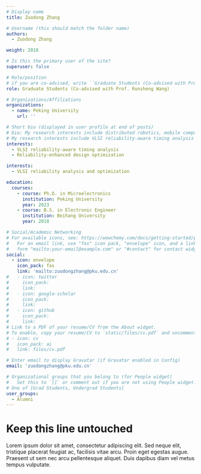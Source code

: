 ```yaml
---
# Display name
title: Zuodong Zhang

# Username (this should match the folder name)
authors:
  - Zuodong Zhang

weight: 2018

# Is this the primary user of the site?
superuser: false

# Role/position
# if you are co-advised, write ``Graduate Students (Co-advised with Prof. XXX)''
role: Graduate Students (Co-advised with Prof. Runsheng Wang)

# Organizations/Affiliations
organizations:
  - name: Peking University
    url: ''

# Short bio (displayed in user profile at end of posts)
# bio: My research interests include distributed robotics, mobile computing and programmable matter.
# My research interests include VLSI reliability-aware timing analysis and reliability-enhanced design optimization.
interests:
  - VLSI reliability-aware timing analysis
  - Reliability-enhanced design optimization

interests:
  - VLSI reliability analysis and optimization

education:
  courses:
    - course: Ph.D. in Microelectronics
      institution: Peking University
      year: 2023
    - course: B.S. in Electronic Engineer
      institution: Beihang University
      year: 2018

# Social/Academic Networking
# For available icons, see: https://wowchemy.com/docs/getting-started/page-builder/#icons
#   For an email link, use "fas" icon pack, "envelope" icon, and a link in the
#   form "mailto:your-email@example.com" or "#contact" for contact widget.
social:
  - icon: envelope
    icon_pack: fas
    link: 'mailto:zuodongzhang@pku.edu.cn'
#   - icon: twitter
#     icon_pack: 
#     link: 
#   - icon: google-scholar
#     icon_pack: 
#     link: 
#   - icon: github
#     icon_pack: 
#     link: 
# Link to a PDF of your resume/CV from the About widget.
# To enable, copy your resume/CV to `static/files/cv.pdf` and uncomment the lines below.
# - icon: cv
#   icon_pack: ai
#   link: files/cv.pdf

# Enter email to display Gravatar (if Gravatar enabled in Config)
email: 'zuodongzhang@pku.edu.cn'

# Organizational groups that you belong to (for People widget)
#   Set this to `[]` or comment out if you are not using People widget.
# One of [Grad Students, Undergrad Students]
user_groups:
  - Alumni
---
```


# Keep this line untouched
Lorem ipsum dolor sit amet, consectetur adipiscing elit. Sed neque elit, tristique placerat feugiat ac, facilisis vitae arcu. Proin eget egestas augue. Praesent ut sem nec arcu pellentesque aliquet. Duis dapibus diam vel metus tempus vulputate. 

